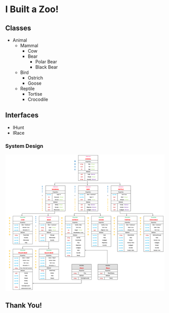 # I Built a Zoo!

## Classes
- Animal
  - Mammal
    - Cow
    - Bear
      - Polar Bear
      - Black Bear
  - Bird
    - Ostrich
    - Goose
  - Reptile
    - Tortise
    - Crocodile

## Interfaces
- IHunt
- IRace

### System Design

![System Design](LAB05-Diagram.png)

## Thank You!